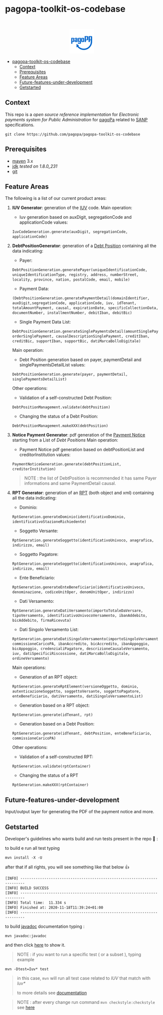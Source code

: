 # pagopa-toolkit-os-codebase

<!-- PROJECT LOGO -->
<br />
<p align="center">
  <a href="https://github.com/pagopa/pagopa-api">
    <img src="resources/media/pagopa-logo.png" alt="Logo" width="80" height="80">
  </a>
</p>


- [pagopa-toolkit-os-codebase](#pagopa-toolkit-os-codebase)
  - [Context](#context)
  - [Prerequisites](#prerequisites)
  - [Feature Areas](#feature-areas)
  - [Future-features-under-development](#future-features-under-development)
  - [Getstarted](#getstarted)
  
  
## Context

This repo is a _open source reference implementation_ for _Electronic payments system for Public Administration_ for [pagoPa](https://www.pagopa.gov.it/it/pagopa/) related to [SANP](https://docs.italia.it/italia/pagopa/pagopa-specifichepagamenti-docs/it/stabile/index.html) specifications.

```
git clone https://github.com/pagopa/pagopa-toolkit-os-codebase
```


## Prerequisites

- [maven](https://maven.apache.org/) 3.x
- [jdk](https://www.oracle.com/it/java/technologies/javase/javase-jdk8-downloads.html) _tested on 1.8.0_231_
- [git](https://git-scm.com/)


## Feature Areas

The following is a list of our current product areas:

1) **IUV Generator**: generation of the [IUV](https://docs.italia.it/italia/pagopa/pagopa-codici-docs/it/stabile/_docs/Capitolo2.html#punti-di-generazione-del-codice-iuv) code.
	Main operation:
	- Iuv generation based on auxDigit, segregationCode and applicationCode values:
	```
	IuvCodeGeneration.generate(auxDigit, segregationCode, applicationCode)
	```

2) **DebtPositionGenerator**: generation of a [Debt Position](https://docs.italia.it/italia/pagopa/pagopa-specifichepagamenti-docs/it/stabile/_docs/SANP_2.2_Sez2_Cap02_GestionePosizioneDebitoria.html#) containing all the data indicating:
	- Payer:
	```
	DebtPositionGeneration.generatePayer(uniqueIdentificationCode, uniqueIdentificationType, registry, address, numberStreet, locality, province, nation, postalCode, email, mobile)
	```
	- Payment Data:
	```
	(DebtPositionGeneration.generatePaymentDetail(domainIdentifier, auxDigit,segregationCode, applicationCode, iuv, idTenant, totalAmountPayment, causal, expirationDate, specificCollectionData, documentNumber, installmentNumber, debitIban, debitBic)
	```
	- Single Payment Data List:
	```
	DebtPositionGeneration.generateSinglePaymentsDetail(amountSinglePayment, orderSinglePayment, causalDescriptionSinglePayment, creditIban, creditBic, supportIban, supportBic, datiMarcaBolloDigitale)
	```
	Main operation:
	- Debt Position generation based on payer, paymentDetail and singlePaymentsDetailList values:
	```
	DebtPositionGeneration.generate(payer, paymentDetail, singlePaymentsDetailList)
	```
	Other operations:
	- Validation of a self-constructed Debt Position:
	```
	DebtPositionManagement.validate(debtPosition)
	```
	- Changing the status of a Debt Position:
	```
	DebtPositionManagement.makeXXX(debtPosition)
	```

3) **Notice Payment Generator**: pdf generation of the [Payment Notice](https://docs.italia.it/italia/pagopa/pagopa-specifichepagamenti-docs/it/stabile/_docs/SANP_2.2_Sez3_Cap08_ModelloDati.html#avviso-digitale) starting from a List of _Debt Positions_
	Main operation:
	- Payment Notice pdf generation based on debtPositionList and creditorInstitution values:
	```
	PaymentNoticeGeneration.generate(debtPositionList, creditorInstitution)
	```
	> NOTE : the list of DebtPosition is recommended it has same Payer informations and same PaymentDetail causal.

4) **RPT Generator**: generation of an [RPT](https://docs.italia.it/italia/pagopa/pagopa-specifichepagamenti-docs/it/stabile/_docs/SANP_2.2_Sez3_Cap08_ModelloDati.html#richiesta-di-pagamento-telematica-rpt) (both object and xml) containing all the data indicating:
	- Dominio:
	```
	RptGeneration.generateDominio(identificativoDominio, identificativoStazioneRichiedente)
	```
	- Soggetto Versante:
	```
	RptGeneration.generateSoggetto(identificativoUnivoco, anagrafica, indirizzo, email)
	```
	- Soggetto Pagatore:
	```
	RptGeneration.generateSoggetto(identificativoUnivoco, anagrafica, indirizzo, email)
	```
	- Ente Beneficiario:
	```
	RptGeneration.generateEnteBeneficiario(identificativoUnivoco, denominazione, codiceUnitOper, denomUnitOper, indirizzo)
	```
	- Dati Versamento:
	```
	RptGeneration.generateDatiVersamento(importoTotaleDaVersare, tipoVersamento, identificativoUnivocoVersamento, ibanAddebito, bicAddebito, firmaRicevuta)
	```
	- Dati Singolo Versamento List:
	```
	RptGeneration.generateDatiSingoloVersamento(importoSingoloVersamento, commissioneCaricoPA, ibanAccredito, bicAccredito, ibanAppoggio, bicAppoggio, credenzialiPagatore, descrizioneCausaleVersamento, iuv, datiSpecificiRiscossione, datiMarcaBolloDigitale, ordineVersamento)
	```
	Main operations:
	- Generation of an RPT object:
	```
	RptGeneration.generateRptElement(versioneOggetto, dominio, autenticazioneSoggetto, soggettoVersante, soggettoPagatore, enteBeneficiario, datiVersamento, datiSingoloVersamentoList)
	```
	- Generation based on a RPT object:
	```
	RptGeneration.generate(idTenant, rpt)
	```
	- Generation based on a Debt Position:
	```
	RptGeneration.generate(idTenant, debtPosition, enteBeneficiario, commissioneCaricoPA)
	```
	Other operations:
	- Validation of a self-constructed RPT:
	```
	RptGeneration.validate(rptContainer)
	```
	- Changing the status of a RPT
	```
	RptGeneration.makeXXX(rptContainer)
	```


## Future-features-under-development
Input/output layer for generating the PDF of the payment notice and more.


## Getstarted

Developer's guidelines who wants build and run tests present in the repo 🚀 :

to build e run all test typing 

```
mvn install -X -U
```

after that if all rights, you will see something like that below 👍

```
[INFO] ------------------------------------------------------------------------
[INFO] BUILD SUCCESS
[INFO] ------------------------------------------------------------------------
[INFO] Total time:  11.334 s
[INFO] Finished at: 2020-11-18T11:39:24+01:00
[INFO] ------------------------------------------------------------------------
```
to build [javadoc](https://www.oracle.com/technical-resources/articles/java/javadoc-tool.html) documentation typing : 

```
mvn javadoc:javadoc
```

and then click [here](file://target/site/apidocs/index.html) to show it.

> NOTE : if you want to run a specific test ( or a subset ), typing example 
```
mvn -Dtest=Iuv* test
```
> in this case, `mvn` will run all test case related to *IUV* that match with _Iuv*_
> 
> to more details see [documentation](https://maven.apache.org/plugins-archives/maven-surefire-plugin-2.12.4/examples/single-test.html)

> NOTE : after every change run command `mvn checkstyle:checkstyle` see [here](https://maven.apache.org/plugins/maven-checkstyle-plugin/usage.html)